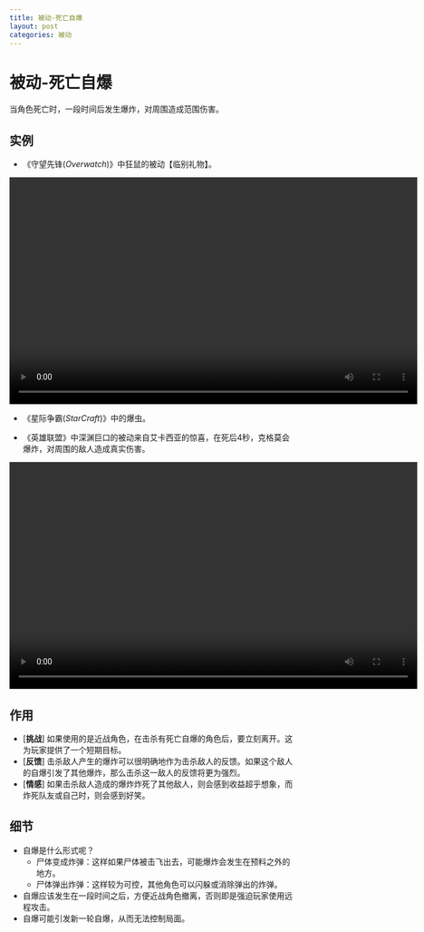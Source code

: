 ```yaml
---
title: 被动-死亡自爆
layout: post
categories: 被动
---
```


# 被动-死亡自爆
当角色死亡时，一段时间后发生爆炸，对周围造成范围伤害。

## 实例

- 《守望先锋(*Overwatch*)》中狂鼠的被动【临别礼物】。

<video width="720" height="400" controls>
    <source src="/videos/狂鼠-临别礼物.mp4" type="video/mp4">
</video>

- 《星际争霸(*StarCraft*)》中的爆虫。

- 《英雄联盟》中深渊巨口的被动来自艾卡西亚的惊喜，在死后4秒，克格莫会爆炸，对周围的敌人造成真实伤害。

<video width="720" height="400" controls>
    <source src="{{ site.url }}/videos/死亡自爆-深渊巨口-寇格魔-被动.webm" type="video/webm">
</video>

## 作用
- [**挑战**] 如果使用的是近战角色，在击杀有死亡自爆的角色后，要立刻离开。这为玩家提供了一个短期目标。
- [**反馈**] 击杀敌人产生的爆炸可以很明确地作为击杀敌人的反馈。如果这个敌人的自爆引发了其他爆炸，那么击杀这一敌人的反馈将更为强烈。
- [**情感**] 如果击杀敌人造成的爆炸炸死了其他敌人，则会感到收益超乎想象，而炸死队友或自己时，则会感到好笑。

## 细节
- 自爆是什么形式呢？
    - 尸体变成炸弹：这样如果尸体被击飞出去，可能爆炸会发生在预料之外的地方。
    - 尸体弹出炸弹：这样较为可控，其他角色可以闪躲或消除弹出的炸弹。
- 自爆应该发生在一段时间之后，方便近战角色撤离，否则即是强迫玩家使用远程攻击。
- 自爆可能引发新一轮自爆，从而无法控制局面。